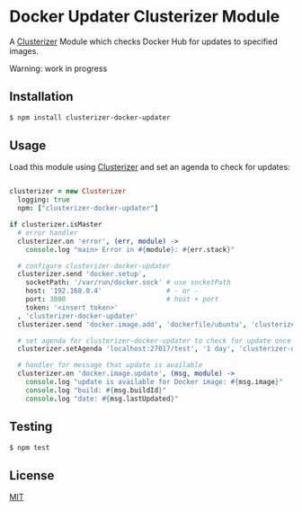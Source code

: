 # Docker Updater Clusterizer Module

A [Clusterizer](https://www.npmjs.com/package/clusterizer) Module which checks Docker Hub for updates to specified images.

Warning: work in progress

## Installation

```bash
$ npm install clusterizer-docker-updater
```

## Usage

Load this module using [Clusterizer](https://www.npmjs.com/package/clusterizer) and set an agenda to check for updates:

```coffee

clusterizer = new Clusterizer
  logging: true
  npm: ["clusterizer-docker-updater"]

if clusterizer.isMaster
  # error handler
  clusterizer.on 'error', (err, module) ->
    console.log "main> Error in #{module}: #{err.stack}"

  # configure clusterizer-docker-updater
  clusterizer.send 'docker.setup',
    socketPath: '/var/run/docker.sock' # use socketPath
    host: '192.168.0.4'                # - or -
    port: 3000                         # host + port
    token: '<insert token>'
  , 'clusterizer-docker-updater'
  clusterizer.send 'docker.image.add', 'dockerfile/ubuntu', 'clusterizer-docker-updater'

  # set agenda for clusterizer-docker-updater to check for update once a day
  clusterizer.setAgenda 'localhost:27017/test', '1 day', 'clusterizer-docker-updater'

  # handler for message that update is available
  clusterizer.on 'docker.image.update', (msg, module) ->
    console.log "update is available for Docker image: #{msg.image}"
    console.log "build: #{msg.buildId}"
    console.log "date: #{msg.lastUpdated}"

```


## Testing

```bash
$ npm test
```

## License

  [MIT](LICENSE)
